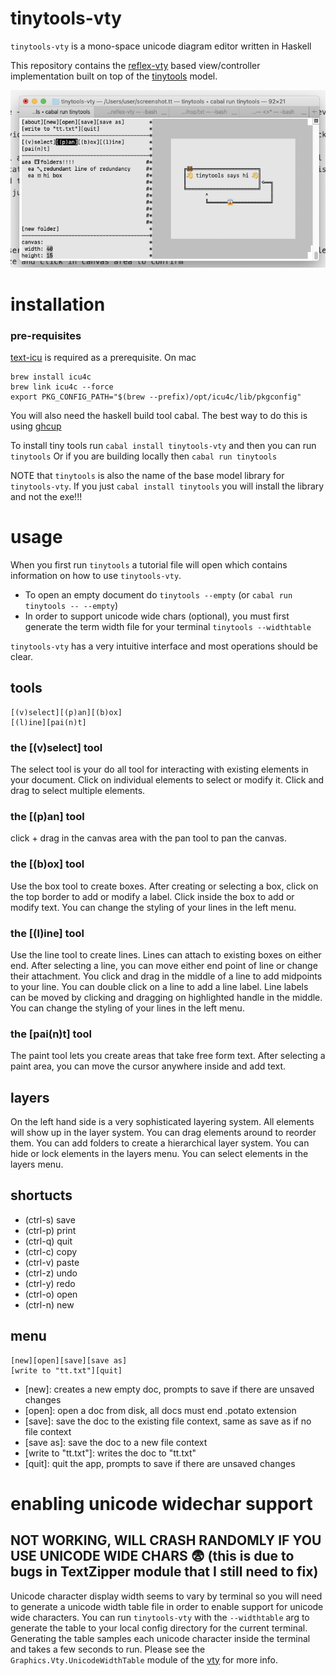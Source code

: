 # tinytools-vty

`tinytools-vty` is a mono-space unicode diagram editor written in Haskell

This repository contains the [reflex-vty](https://hackage.haskell.org/package/reflex-vty) based view/controller implementation built on top of the [tinytools](https://github.com/minimapletinytools/tinytools) model.

![](screenshot.png)

# installation 

### pre-requisites
[text-icu](https://github.com/haskell/text-icu) is required as a prerequisite. On mac

```
brew install icu4c
brew link icu4c --force
export PKG_CONFIG_PATH="$(brew --prefix)/opt/icu4c/lib/pkgconfig"
```

You will also need the haskell build tool cabal. The best way to do this is using [ghcup](https://www.haskell.org/ghcup/)


To install tiny tools run `cabal install tinytools-vty` and then you can run `tinytools` 
Or if you are building locally then `cabal run tinytools`

NOTE that `tinytools` is also the name of the base model library for `tinytools-vty`. If you just `cabal install tinytools` you will install the library and not the exe!!!

# usage

When you first run `tinytools` a tutorial file will open which contains information on how to use `tinytools-vty`. 
- To open an empty document do `tinytools --empty` (or `cabal run tinytools -- --empty`) 
- In order to support unicode wide chars (optional), you must first generate the term width file for your terminal `tinytools --widthtable`

`tinytools-vty` has a very intuitive interface and most operations should be clear.

## tools
```
[(v)select][(p)an][(b)ox]      
[(l)ine][pai(n)t]   
```

### the [(v)select] tool

The select tool is your do all tool for interacting with existing elements in your document. Click on individual elements to select or modify it. Click and drag to select multiple elements.

### the [(p)an] tool

click + drag in the canvas area with the pan tool to pan the canvas.

### the [(b)ox] tool

Use the box tool to create boxes. After creating or selecting a box, click on the top border to add or modify a label. Click inside the box to add or modify text. You can change the styling of your lines in the left menu.

### the [(l)ine] tool

Use the line tool to create lines. Lines can attach to existing boxes on either end. After selecting a line, you can move either end point of line or change their attachment. You click and drag in the middle of a line to add midpoints to your line. You can double click on a line to add a line label. Line labels can be moved by clicking and dragging on highlighted handle in the middle. You can change the styling of your lines in the left menu.

### the [pai(n)t] tool

The paint tool lets you create areas that take free form text. After selecting a paint area, you can move the cursor anywhere inside and add text.

## layers

On the left hand side is a very sophisticated layering system. All elements will show up in the layer system. You can drag elements around to reorder them. You can add folders to create a hierarchical layer system. You can hide or lock elements in the layers menu. You can select elements in the layers menu.

## shortucts

- (ctrl-s) save
- (ctrl-p) print
- (ctrl-q) quit
- (ctrl-c) copy
- (ctrl-v) paste
- (ctrl-z) undo
- (ctrl-y) redo
- (ctrl-o) open
- (ctrl-n) new


## menu
```
[new][open][save][save as]     
[write to "tt.txt"][quit] 
```

- [new]: creates a new empty doc, prompts to save if there are unsaved changes
- [open]: open a doc from disk, all docs must end .potato extension
- [save]: save the doc to the existing file context, same as save as if no file context
- [save as]: save the doc to a new file context
- [write to "tt.txt"]: writes the doc to "tt.txt"
- [quit]: quit the app, prompts to save if there are unsaved changes


# enabling unicode widechar support

## NOT WORKING, WILL CRASH RANDOMLY IF YOU USE UNICODE WIDE CHARS 😨 (this is due to bugs in TextZipper module that I still need to fix)

Unicode character display width seems to vary by terminal so you will need to generate a unicode width table file in order to enable support for unicode wide characters.
You can run `tinytools-vty` with the `--widthtable` arg to generate the table to your local config directory for the current terminal. Generating the table samples each unicode character inside the terminal and takes a few seconds to run. Please see the `Graphics.Vty.UnicodeWidthTable` module of the [vty](https://hackage.haskell.org/package/vty) for more info.


